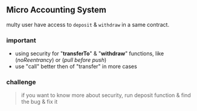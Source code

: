 ## Micro Accounting System

multy user have access to `deposit` & `withdraw` in a same contract.

### important
- using security for "<b>transferTo</b>" & "<b>withdraw</b>" functions, like (<i>noReentrancy</i>) or (<i>pull before push</i>)
- use "call" better then of "transfer" in more cases

### challenge
> if you want to know more about security, run deposit function & find the bug & fix it

<!-- ![Image](Icon-pictures.png "icon") -->
